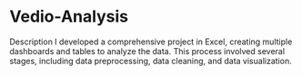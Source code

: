 # Vedio-Analysis
Description  I developed a comprehensive project in Excel, creating multiple dashboards and tables to analyze the data. This process involved several stages, including data preprocessing, data cleaning, and data visualization. 
